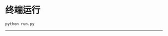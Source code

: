 # 终端运行

```shell
python run.py
```
***********************************************************************************************************************************************************************************************************************************************************************************************************************************************************************************************************************************************************************************************************